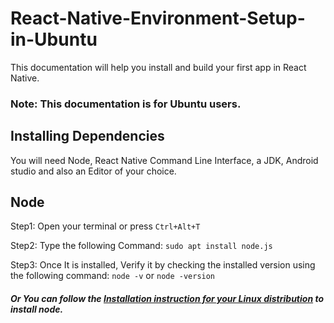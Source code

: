 # React-Native-Environment-Setup-in-Ubuntu

This documentation will help you install and build your first app in React Native.
### Note: This documentation is for Ubuntu users.

## Installing Dependencies

You will need Node, React Native Command Line Interface, a JDK, Android studio and also an Editor of your choice.

## Node

Step1: Open your terminal or press `Ctrl+Alt+T`

Step2: Type the following Command: `sudo apt install node.js`

Step3: Once It is installed, Verify it by checking the installed version using the following command: `node -v` or `node -version`

##### Or You can follow the [Installation instruction for your Linux distribution](https://nodejs.org/en/download/package-manager/) to install node.
